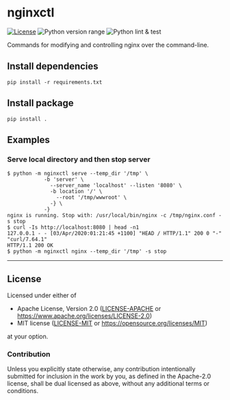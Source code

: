 nginxctl
========
[![License](https://img.shields.io/badge/license-Apache--2.0%20OR%20MIT-blue.svg)](https://opensource.org/licenses/Apache-2.0)
![Python version range](https://img.shields.io/badge/python-3.4%20|%203.5%20|%203.6%20|%203.7%20-blue.svg)
![Python lint & test](https://github.com/offscale/nginxctl/workflows/Python%20lint%20&%20test/badge.svg)

Commands for modifying and controlling nginx over the command-line.

## Install dependencies

    pip install -r requirements.txt

## Install package

    pip install .

## Examples

### Serve local directory and then stop server

    $ python -m nginxctl serve --temp_dir '/tmp' \ 
                -b 'server' \
                  --server_name 'localhost' --listen '8080' \
                  -b location '/' \
                    --root '/tmp/wwwroot' \
                  -} \
                -}
    nginx is running. Stop with: /usr/local/bin/nginx -c /tmp/nginx.conf -s stop
    $ curl -Is http://localhost:8080 | head -n1
    127.0.0.1 - - [03/Apr/2020:01:21:45 +1100] "HEAD / HTTP/1.1" 200 0 "-" "curl/7.64.1"
    HTTP/1.1 200 OK
    $ python -m nginxctl nginx --temp_dir '/tmp' -s stop

---

## License

Licensed under either of

- Apache License, Version 2.0 ([LICENSE-APACHE](LICENSE-APACHE) or <https://www.apache.org/licenses/LICENSE-2.0>)
- MIT license ([LICENSE-MIT](LICENSE-MIT) or <https://opensource.org/licenses/MIT>)

at your option.

### Contribution

Unless you explicitly state otherwise, any contribution intentionally submitted
for inclusion in the work by you, as defined in the Apache-2.0 license, shall be
dual licensed as above, without any additional terms or conditions.
